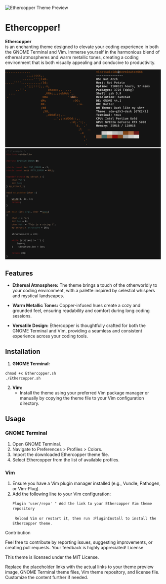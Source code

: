 ![Ethercopper Theme Preview](images/favicon.ico) <h1>Ethercopper!</h1>

**Ethercopper** </br>
is an enchanting theme designed to elevate your coding experience in both the GNOME Terminal and Vim. Immerse yourself in the harmonious blend of ethereal atmospheres and warm metallic tones, creating a coding environment that is both visually appealing and conducive to productivity.

![neofetch](images/neofetch.png)
![C_code](images/C_code.png)

## Features

- **Ethereal Atmosphere:** The theme brings a touch of the otherworldly to your coding environment, with a palette inspired by celestial whispers and mystical landscapes.

- **Warm Metallic Tones:** Copper-infused hues create a cozy and grounded feel, ensuring readability and comfort during long coding sessions.

- **Versatile Design:** Ethercopper is thoughtfully crafted for both the GNOME Terminal and Vim, providing a seamless and consistent experience across your coding tools.

## Installation

1. **GNOME Terminal:**
  ```
chmod +x Ethercopper.sh
./Ethercopper.sh
  ``` 
2. **Vim:**
   - Install the theme using your preferred Vim package manager or manually by copying the theme file to your Vim configuration directory.

## Usage

### GNOME Terminal

1. Open GNOME Terminal.
2. Navigate to Preferences > Profiles > Colors.
3. Import the downloaded Ethercopper theme file.
4. Select Ethercopper from the list of available profiles.

### Vim

1. Ensure you have a Vim plugin manager installed (e.g., Vundle, Pathogen, or Vim-Plug).
2. Add the following line to your Vim configuration:
   ```vim
   Plugin 'user/repo' " Add the link to your Ethercopper Vim theme repository

    Reload Vim or restart it, then run :PluginInstall to install the Ethercopper theme.

Contribution

Feel free to contribute by reporting issues, suggesting improvements, or creating pull requests. Your feedback is highly appreciated!
License

This theme is licensed under the MIT License.




Replace the placeholder links with the actual links to your theme preview image, GNOME Terminal theme files, Vim theme repository, and license file. Customize the content further if needed.

